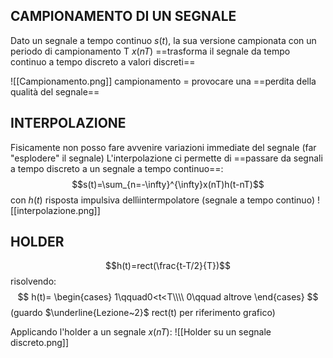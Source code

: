 ## CAMPIONAMENTO DI UN SEGNALE
Dato un segnale a tempo continuo $s(t)$, la sua versione campionata con un periodo di campionamento T $x(nT)$ ==trasforma il segnale da tempo continuo a tempo discreto a valori discreti==

![[Campionamento.png]]
campionamento = provocare una ==perdita della qualità del segnale==

## INTERPOLAZIONE
Fisicamente non posso fare avvenire variazioni immediate del segnale (far "esplodere" il segnale)
L'interpolazione ci permette di ==passare da segnali a tempo discreto a un segnale a tempo continuo==:$$s(t)=\sum_{n=-\infty}^{\infty}x(nT)h(t-nT)$$con $h(t)$ risposta impulsiva dellìintermpolatore (segnale a tempo continuo)
![[interpolazione.png]]

## HOLDER
$$h(t)=rect(\frac{t-T/2}{T})$$
risolvendo:
$$
h(t)=
\begin{cases}
1\qquad0<t<T\\\\
0\qquad altrove
\end{cases}
$$
(guardo $\underline{Lezione~2}$ rect(t) per riferimento grafico)

Applicando l'holder a un segnale $x(nT)$:
![[Holder su un segnale discreto.png]]